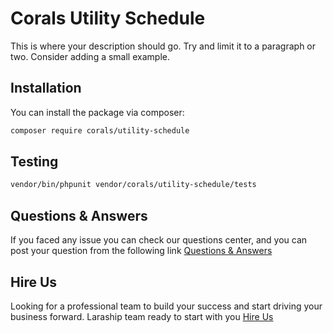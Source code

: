 # Corals Utility Schedule

This is where your description should go. Try and limit it to a paragraph or two. Consider adding a small example.

## Installation

You can install the package via composer:

```bash
composer require corals/utility-schedule
```

## Testing

```bash
vendor/bin/phpunit vendor/corals/utility-schedule/tests 
```

## Questions & Answers
If you faced any issue you can check our questions center, and you can post your question from the following link
[Questions & Answers](https://www.laraship.com/laraship-questions/)  


## Hire Us
Looking for a professional team to build your success and start driving your business forward.
Laraship team ready to start with you [Hire Us](https://www.laraship.com/contact)
